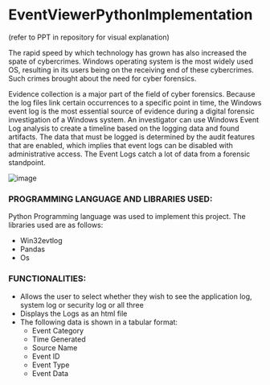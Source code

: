 # EventViewerPythonImplementation

(refer to PPT in repository for visual explanation)

The rapid speed by which technology has grown has also increased the spate of cybercrimes. Windows operating system is the most widely used OS, resulting in its users being on the receiving end of these cybercrimes. Such crimes brought about the need for cyber forensics. 

Evidence collection is a major part of the field of cyber forensics. Because the log files link certain occurrences to a specific point in time, the Windows event log is the most essential source of evidence during a digital forensic investigation of a Windows system. An investigator can use Windows Event Log analysis to create a timeline based on the logging data and found artifacts. The data that must be logged is determined by the audit features that are enabled, which implies that event logs can be disabled with administrative access. The Event Logs catch a lot of data from a forensic standpoint.

![image](https://user-images.githubusercontent.com/60477228/167592773-135ade6a-b175-48f2-97af-c442de006c76.png)

### PROGRAMMING LANGUAGE AND LIBRARIES USED:
Python Programming language was used to implement this project. The libraries used are as follows:
- Win32evtlog
- Pandas
- Os

### FUNCTIONALITIES:
- Allows the user to select whether they wish to see the application log, system log or security log or all three
- Displays the Logs as an html file
- The following data is shown in a tabular format:
  - Event Category
  - Time Generated
  - Source Name
  - Event ID
  - Event Type
  - Event Data

